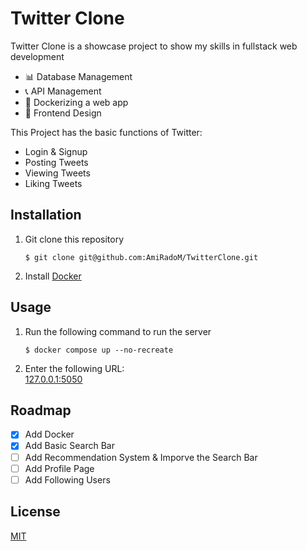 # Twitter Clone

Twitter Clone is a showcase project to show my skills in fullstack web development

* 📊 Database Management
* 📞 API Management
* 🐳 Dockerizing a web app
* 📐 Frontend Design

This Project has the basic functions of Twitter:

* Login & Signup
* Posting Tweets
* Viewing Tweets
* Liking Tweets

## Installation

1. Git clone this repository
    ```console
    $ git clone git@github.com:AmiRadoM/TwitterClone.git
    ```

2. Install [Docker](https://www.docker.com/products/docker-desktop/)

## Usage
1. Run the following command to run the server
    ```console
    $ docker compose up --no-recreate
    ```

2. Enter the following URL:<br/>
    [127.0.0.1:5050](http://127.0.0.1:5050)

## Roadmap

- [x] Add Docker
- [x] Add Basic Search Bar
- [ ] Add Recommendation System & Imporve the Search Bar
- [ ] Add Profile Page
- [ ] Add Following Users

## License

[MIT](https://choosealicense.com/licenses/mit/)